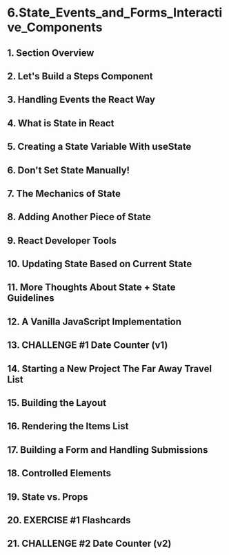# 6.State_Events_and_Forms_Interactive_Components

## 1. Section Overview

## 2. Let's Build a Steps Component
## 3. Handling Events the React Way
## 4. What is State in React
## 5. Creating a State Variable With useState
## 6. Don't Set State Manually!
## 7. The Mechanics of State
## 8. Adding Another Piece of State
## 9. React Developer Tools
## 10. Updating State Based on Current State
## 11. More Thoughts About State + State Guidelines
## 12. A Vanilla JavaScript Implementation
## 13. CHALLENGE #1 Date Counter (v1)
## 14. Starting a New Project The Far Away Travel List
## 15. Building the Layout
## 16. Rendering the Items List
## 17. Building a Form and Handling Submissions
## 18. Controlled Elements
## 19. State vs. Props
## 20. EXERCISE #1 Flashcards
## 21. CHALLENGE #2 Date Counter (v2)
